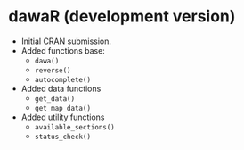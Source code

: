 # dawaR (development version)

* Initial CRAN submission.
* Added functions base:
  * `dawa()`
  * `reverse()`
  * `autocomplete()`
* Added data functions
  * `get_data()`
  * `get_map_data()`
* Added utility functions
  * `available_sections()`
  * `status_check()`
